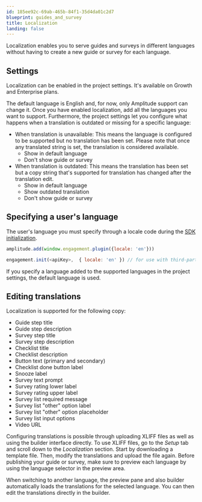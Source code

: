 ```yaml
---
id: 185ee92c-69ab-465b-84f1-35d4da01c2d7
blueprint: guides_and_survey
title: Localization
landing: false
---
```


Localization enables you to serve guides and surveys in different languages without having to create a new guide or survey for each language.


## Settings

Localization can be enabled in the project settings. It's available on Growth and Enterprise plans.

The default language is English and, for now, only Amplitude support can change it. Once you have enabled localization, add all the languages you want to support. Furthermore, the project settings let you configure what happens when a translation is outdated or missing for a specific language:

- When translation is unavailable: This means the language is configured to be supported but no translation has been set. Please note that once any translated string is set, the translation is considered available.
    - Show in default language
    - Don't show guide or survey
- When translation is outdated: This means the translation has been set but a copy string that's supported for translation has changed after the translation edit.
    - Show in default language
    - Show outdated translation
    - Don't show guide or survey

## Specifying a user's language

The user's language you must specify through a locale code during the [SDK initialization](/docs/guides-and-surveys/sdk).

```javascript
amplitude.add(window.engagement.plugin({locale: 'en'}))

engagement.init(<apiKey>,  { locale: 'en' }) // for use with third-party Analytics SDKs
```

If you specify a language added to the supported languages in the project settings, the default language is used.

## Editing translations

Localization is supported for the following copy:

* Guide step title
* Guide step description
* Survey step title
* Survey step description
* Checklist title
* Checklist description
* Button text (primary and secondary)
* Checklist done button label
* Snooze label
* Survey text prompt
* Survey rating lower label
* Survey rating upper label
* Survey list required message
* Survey list "other" option label
* Survey list "other" option placeholder
* Survey list input options
* Video URL

Configuring translations is possible through uploading XLIFF files as well as using the builder interface directly. To use XLIFF files, go to the _Setup_ tab and scroll down to the _Localization_ section. Start by downloading a template file. Then, modify the translations and upload the file again. Before publishing your guide or survey, make sure to preview each language by using the language selector in the preview area.

When switching to another language, the preview pane and also builder automatically loads the translations for the selected language. You can then edit the translations directly in the builder.

